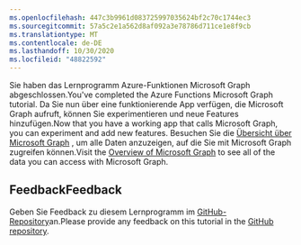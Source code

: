 ```yaml
---
ms.openlocfilehash: 447c3b9961d083725997035624bf2c70c1744ec3
ms.sourcegitcommit: 57a5c2e1a562d8af092a3e78786d711ce1e8f9cb
ms.translationtype: MT
ms.contentlocale: de-DE
ms.lasthandoff: 10/30/2020
ms.locfileid: "48822592"
---
```

<!-- markdownlint-disable MD002 MD041 -->

<span data-ttu-id="9067f-101">Sie haben das Lernprogramm Azure-Funktionen Microsoft Graph abgeschlossen.</span><span class="sxs-lookup"><span data-stu-id="9067f-101">You've completed the Azure Functions Microsoft Graph tutorial.</span></span> <span data-ttu-id="9067f-102">Da Sie nun über eine funktionierende App verfügen, die Microsoft Graph aufruft, können Sie experimentieren und neue Features hinzufügen.</span><span class="sxs-lookup"><span data-stu-id="9067f-102">Now that you have a working app that calls Microsoft Graph, you can experiment and add new features.</span></span> <span data-ttu-id="9067f-103">Besuchen Sie die [Übersicht über Microsoft Graph](https://docs.microsoft.com/graph/overview) , um alle Daten anzuzeigen, auf die Sie mit Microsoft Graph zugreifen können.</span><span class="sxs-lookup"><span data-stu-id="9067f-103">Visit the [Overview of Microsoft Graph](https://docs.microsoft.com/graph/overview) to see all of the data you can access with Microsoft Graph.</span></span>

## <a name="feedback"></a><span data-ttu-id="9067f-104">Feedback</span><span class="sxs-lookup"><span data-stu-id="9067f-104">Feedback</span></span>

<span data-ttu-id="9067f-105">Geben Sie Feedback zu diesem Lernprogramm im [GitHub-Repository](https://github.com/microsoftgraph/msgraph-training-azurefunction-csharp)an.</span><span class="sxs-lookup"><span data-stu-id="9067f-105">Please provide any feedback on this tutorial in the [GitHub repository](https://github.com/microsoftgraph/msgraph-training-azurefunction-csharp).</span></span>
